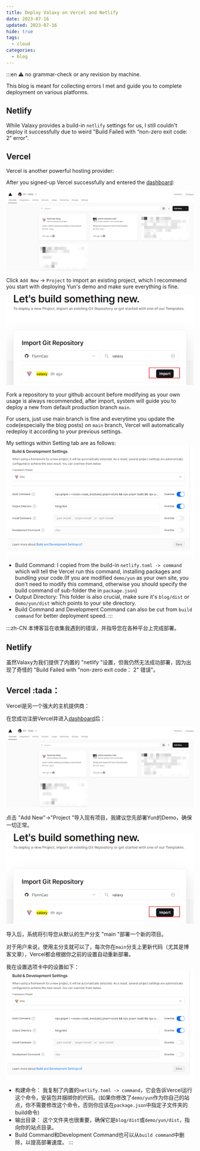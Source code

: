 ```yaml
---
title: Deploy Valaxy on Vercel and Netlify 
date: 2023-07-16 
updated: 2023-07-16
hide: true
tags:
  - cloud
categories:
  - blog
---
```



:::en
:warning: no grammar-check or any revision by machine.

This blog is meant for collecting errors I met and guide you to complete deployment on various platforms.

## Netlify
While Valaxy provides a build-in `netlify` settings for us, I still couldn't deploy it successfully due to weird "Build Failed with “non-zero exit code: 2” error". 
## Vercel
Vercel is another powerful hosting provider:

After you signed-up Vercel successfully and entered the [dashboard](vercel.com/dashboard):

![20230716163348](https://raw.githubusercontent.com/FlynnCao/blog-images/main/img/20230716163348.png)

Click `Add New` -> `Project` to import an existing project, which I recommend you start with deploying Yun's demo and make sure everything is fine.

![20230716163516](https://raw.githubusercontent.com/FlynnCao/blog-images/main/img/20230716163516.png)

Fork a repository to your github account before modifying as your own usage is always recommended, after import, system will guide you to deploy a new from default production branch `main`.

For users, just use main branch is fine and everytime you update the code(especially the blog posts) on `main` branch, Vercel will automatically redeploy it according to your previous settings.

My settings within Setting tab are as follows:
![20230716163942](https://raw.githubusercontent.com/FlynnCao/blog-images/main/img/20230716163942.png)
* Build Command: I copied from the build-in `netlify.toml -> command` which will tell the Vercel run this command, installing packages and bundling your code.(If you are modified `demo/yun` as your own site, you don't need to modify this command, otherwise you should specify the build command of sub-folder the in `package.json`)
* Output Directory: This folder is also crucial, make sure it's `blog/dist` or `demo/yun/dist` which points to your site directory.
* Build Command and Development Command can also be cut from  `build command` for better deployment speed.
:::

:::zh-CN
本博客旨在收集我遇到的错误，并指导您在各种平台上完成部署。

## Netlify
虽然Valaxy为我们提供了内置的 "netlify "设置，但我仍然无法成功部署，因为出现了奇怪的 "Build Failed with "non-zero exit code： 2" 错误"。
## Vercel :tada：
Vercel是另一个强大的主机提供商：

在您成功注册Vercel并进入[dashboard](vercel.com/dashboard)后：

![20230716163348](https://raw.githubusercontent.com/FlynnCao/blog-images/main/img/20230716163348.png)

点击 "Add New"->"Project "导入现有项目，我建议您先部署Yun的Demo，确保一切正常。

![20230716163516](https://raw.githubusercontent.com/FlynnCao/blog-images/main/img/20230716163516.png)

导入后，系统将引导您从默认的生产分支 "main "部署一个新的项目。

对于用户来说，使用主分支就可以了，每次你在`main`分支上更新代码（尤其是博客文章），Vercel都会根据你之前的设置自动重新部署。

我在设置选项卡中的设置如下：
![20230716163942](https://raw.githubusercontent.com/FlynnCao/blog-images/main/img/20230716163942.png)
* 构建命令： 我复制了内置的`netlify.toml -> command`，它会告诉Vercel运行这个命令，安装包并捆绑你的代码。(如果你修改了`demo/yun`作为你自己的站点，你不需要修改这个命令，否则你应该在`package.json`中指定子文件夹的build命令)
* 输出目录： 这个文件夹也很重要，确保它是`blog/dist`或`demo/yun/dist`，指向你的站点目录。
* Build Command和Development Command也可以从`build command`中删除，以提高部署速度。
:::


